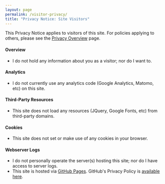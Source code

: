 ```yaml
---
layout: page
permalink: /visitor-privacy/
title: "Privacy Notice: Site Visitors"
---
```

This Privacy Notice applies to visitors of this site. For policies applying to others, please see the [Privacy Overview](/privacy) page.

#### Overview
* I do not hold any information about you as a visitor; nor do I want to.

#### Analytics
* I do not currently use any analytics code (Google Analytics, Matomo, etc) on this site.

#### Third-Party Resources
* This site does not load any resources (JQuery, Google Fonts, etc) from third-party domains.

#### Cookies
* This site does not set or make use of any cookies in your browser.

#### Webserver Logs
* I do not personally operate the server(s) hosting this site; nor do I have access to server logs.
* This site is hosted via [GitHub Pages](https://pages.github.com). GitHub's Privacy Policy is [available here](https://help.github.com/en/github/site-policy/github-privacy-statement).
